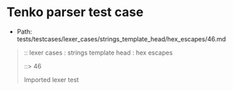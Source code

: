 # Tenko parser test case

- Path: tests/testcases/lexer_cases/strings_template_head/hex_escapes/46.md

> :: lexer cases : strings template head : hex escapes
>
> ::> 46
>
> Imported lexer test
>
> <template head> incomplete hex at eol/eof

## FAIL

## Input

`````js
`\xF
`````

## Output

_Note: the whole output block is auto-generated. Manual changes will be overwritten!_

Below follow outputs in four parsing modes: sloppy mode, strict mode script goal, module goal, web compat mode (always sloppy).

Note that the output parts are auto-generated by the test runner to reflect actual result.

### Sloppy mode

Parsed with script goal and as if the code did not start with strict mode header.

`````
throws: Lexer error!
    Not enough of input left to create valid hex escape

`\xF
^------- error
`````

### Strict mode

Parsed with script goal but as if it was starting with `"use strict"` at the top.

_Output same as sloppy mode._

### Module goal

Parsed with the module goal.

_Output same as sloppy mode._

### Web compat mode

Parsed in sloppy script mode but with the web compat flag enabled.

_Output same as sloppy mode._
